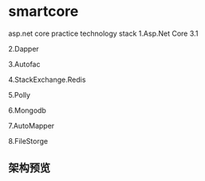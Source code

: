 # smartcore
asp.net core practice
technology stack
1.Asp.Net Core 3.1

2.Dapper

3.Autofac

4.StackExchange.Redis

5.Polly

6.Mongodb

7.AutoMapper

8.FileStorge
## 架构预览

